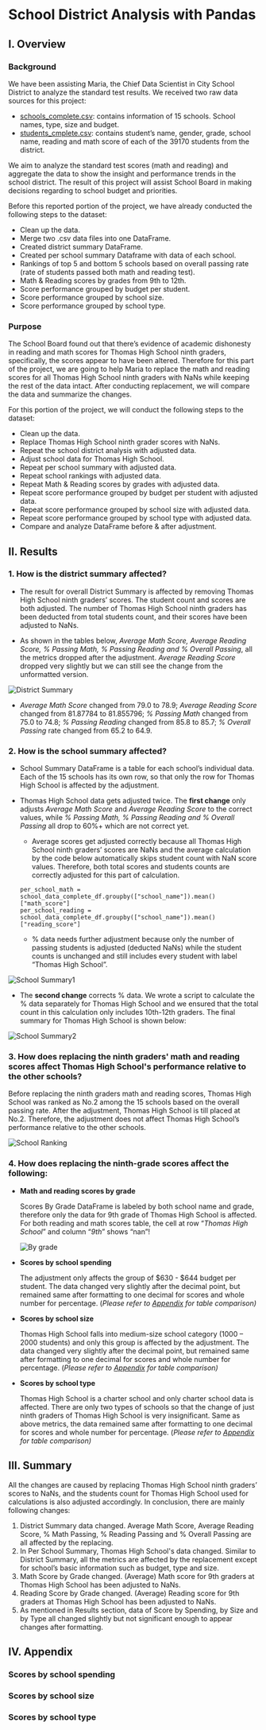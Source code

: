 # School District Analysis with Pandas

## I. Overview

### Background
We have been assisting Maria, the Chief Data Scientist in City School District to analyze the standard test results. We received two raw data sources for this project:
-	[schools_complete.csv](https://github.com/weihaolun/school-district-analysis/blob/daf5df1c34cf125012212dee24341da393fd4813/Resources/schools_complete.csv): contains information of 15 schools. School names, type, size and budget.
-	[students_cmplete.csv](https://github.com/weihaolun/school-district-analysis/blob/daf5df1c34cf125012212dee24341da393fd4813/Resources/students_complete.csv): contains student’s name, gender, grade, school name, reading and math score of each of the 39170 students from the district.

We aim to analyze the standard test scores (math and reading) and aggregate the data to show the insight and performance trends in the school district. The result of this project will assist School Board in making decisions regarding to school budget and priorities.

Before this reported portion of the project, we have already conducted the following steps to the dataset:
-	Clean up the data.
-	Merge two .csv data files into one DataFrame.
-	Created district summary DataFrame.
-	Created per school summary Dataframe with data of each school.
-	Rankings of top 5 and bottom 5 schools based on overall passing rate (rate of students passed both math and reading test).
-	Math & Reading scores by grades from 9th to 12th.
-	Score performance grouped by budget per student.
-	Score performance grouped by school size.
-	Score performance grouped by school type.


### Purpose
The School Board found out that there’s evidence of academic dishonesty in reading and math scores for Thomas High School ninth graders, specifically, the scores appear to have been altered. Therefore for this part of the project, we are going to help Maria to replace the math and reading scores for all Thomas High School ninth graders with NaNs while keeping the rest of the data intact. After conducting replacement, we will compare the data and summarize the changes. 

For this portion of the project, we will conduct the following steps to the dataset:
-	Clean up the data.
-	Replace Thomas High School ninth grader scores with NaNs.
-	Repeat the school district analysis with adjusted data.
-	Adjust school data for Thomas High School.
-	Repeat per school summary with adjusted data.
-	Repeat school rankings with adjusted data.
-	Repeat Math & Reading scores by grades with adjusted data.
-	Repeat score performance grouped by budget per student with adjusted data.
-	Repeat score performance grouped by school size with adjusted data.
-	Repeat score performance grouped by school type with adjusted data.
-	Compare and analyze DataFrame before & after adjustment.

## II. Results
### 1. How is the district summary affected?
- The result for overall District Summary is affected by removing Thomas High School ninth graders’ scores. The student count and scores are both adjusted. The number of Thomas High School ninth graders has been deducted from total students count, and their scores have been adjusted to NaNs.

- As shown in the tables below, _Average Math Score, Average Reading Score, % Passing Math, % Passing Reading and % Overall Passing_, all the metrics dropped after the adjustment. _Average Reading Score_ dropped very slightly but we can still see the change from the unformatted version.

![District Summary](https://user-images.githubusercontent.com/84211948/125428383-b6f13ded-912b-4bbf-8078-f6d82f983829.png)

- _Average Math Score_ changed from 79.0 to 78.9; _Average Reading Score_ changed from 81.87784 to 81.855796; _% Passing Math_ changed from 75.0 to 74.8; _% Passing Reading_ changed from 85.8 to 85.7; _% Overall Passing_ rate changed from 65.2 to 64.9.

### 2. How is the school summary affected?
- School Summary DataFrame is a table for each school’s individual data. Each of the 15 schools has its own row, so that only the row for Thomas High School is affected by the adjustment. 

- Thomas High School data gets adjusted twice. The **first change** only adjusts _Average Math Score_ and _Average Reading Score_ to the correct values, while _% Passing Math, % Passing Reading and % Overall Passing_ all drop to 60%+ which are not correct yet.

  - Average scores get adjusted correctly because all Thomas High School ninth graders’ scores are NaNs and the average calculation by the code below automatically skips student count with NaN score values. Therefore, both total scores and students counts are correctly adjusted for this part of calculation.
  ```
  per_school_math = school_data_complete_df.groupby(["school_name"]).mean()["math_score"]
  per_school_reading = school_data_complete_df.groupby(["school_name"]).mean()["reading_score"]
  ```
  - % data needs further adjustment because only the number of passing students is adjusted (deducted NaNs) while the student counts is unchanged and still includes every student with label “Thomas High School”.

![School Summary1](https://user-images.githubusercontent.com/84211948/125429457-9a6bac53-4dff-4af7-9d64-3d6a3936d0a7.png)

- The **second change** corrects % data. We wrote a script to calculate the % data separately for Thomas High School and we ensured that the total count in this calculation only includes 10th-12th graders. The final summary for Thomas High School is shown below:

![School Summary2](https://user-images.githubusercontent.com/84211948/125429478-08693343-71f7-4dc4-9c16-1f6837fac9d4.png)

### 3. How does replacing the ninth graders' math and reading scores affect Thomas High School's performance relative to the other schools?
Before replacing the ninth graders math and reading scores, Thomas High School was ranked as No.2 among the 15 schools based on the overall passing rate. After the adjustment, Thomas High School is till placed at No.2. Therefore, the adjustment does not affect Thomas High School’s performance relative to the other schools.

![School Ranking](https://user-images.githubusercontent.com/84211948/125431882-a8956b5a-2689-4a18-a15b-be91559045dd.png)

### 4. How does replacing the ninth-grade scores affect the following:
- **Math and reading scores by grade**

    Scores By Grade DataFrame is labeled by both school name and grade, therefore only the data for 9th grade of Thomas High School is affected. For both reading and math scores table, the cell at row “_Thomas High School_” and column “_9th_” shows “nan”!

  ![By grade](https://user-images.githubusercontent.com/84211948/125433632-46a75a35-da36-4fa2-98dc-0976aa6eca87.png)

- **Scores by school spending**

    The adjustment only affects the group of $630 - $644 budget per student. The data changed very slightly after the decimal point, but remained same after formatting to one decimal for scores and whole number for percentage. (_Please refer to [Appendix](#scores-by-school-spending) for table comparison)_ 

- **Scores by school size**

    Thomas High School falls into medium-size school category (1000 – 2000 students) and only this group is affected by the adjustment. The data changed very slightly after the decimal point, but remained same after formatting to one decimal for scores and whole number for percentage. (_Please refer to [Appendix](#scores-by-school-size) for table comparison)_ 

- **Scores by school type**
    
    Thomas High School is a charter school and only charter school data is affected. There are only two types of schools so that the change of just ninth graders of Thomas High School is very insignificant. Same as above metrics, the data remained same after formatting to one decimal for scores and whole number for percentage. (_Please refer to [Appendix](#scores-by-school-type) for table comparison)_ 


## III. Summary
All the changes are caused by replacing Thomas High School ninth graders’ scores to NaNs, and the students count for Thomas High School used for calculations is also adjusted accordingly. In conclusion, there are mainly following changes:
  1.	District Summary data changed. Average Math Score, Average Reading Score, % Math Passing, % Reading Passing and % Overall Passing are all affected by the replacing.
  2.	In Per School Summary, Thomas High School's data changed. Similar to District Summary, all the metrics are affected by the replacement except for school’s basic information such as budget, type and size.
  3.	Math Score by Grade changed. (Average) Math score for 9th graders at Thomas High School has been adjusted to NaNs.
  4.	Reading Score by Grade changed. (Average) Reading score for 9th graders at Thomas High School has been adjusted to NaNs.
  5.	As mentioned in Results section, data of Score by Spending, by Size and by Type all changed slightly but not significant enough to appear changes after formatting. 
 
 ## IV. Appendix
 
### Scores by school spending

### Scores by school size

### Scores by school type
